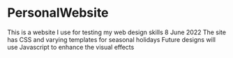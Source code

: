 # PersonalWebsite

This is a website I use for testing my web design skills
8 June 2022 The site has CSS and varying templates for seasonal holidays
Future designs will use Javascript to enhance the visual effects
